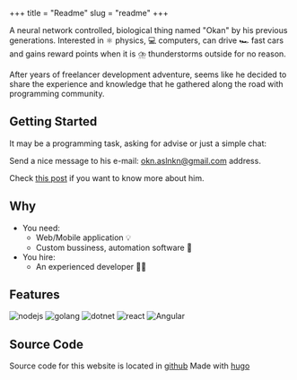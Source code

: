 +++
title = "Readme"
slug = "readme"
+++


<p>
A neural network controlled, biological thing named "Okan" by his previous generations. Interested in ⚛️ physics, 💻 computers, can drive  🏎️ fast cars and gains reward points when it is ⛈️ thunderstorms outside for no reason.
</p>
<p>
After years of freelancer development adventure, seems like he decided to share the experience and knowledge that he gathered along the road with programming community. 
</p>


## Getting Started

It may be a programming task, asking for advise or just a simple chat:

Send a nice message to his e-mail: 
<a href="emailto:okn.aslnkn@gmail.com">okn.aslnkn@gmail.com</a> address.

Check <a href="https://www.okanaslankan.com/posts/aloha/">this post</a> if you want to know more about him.

## Why

- You need:
    - Web/Mobile application 💡
    - Custom bussiness, automation software 🤖
-  You hire:
    - An experienced developer 🧑‍💻

## Features 

![nodejs](/images/nodejs.png)
![golang](/images/go_logo.png)
![dotnet](/images/dotnet.png)
![react](/images/react.png)
![Angular](/images/angular2.png)

## Source Code

Source code for this website is located in <a href="https://github.com/DooMachine/okan-dev" target="_blank">github</a> Made with <a href="https://gohugo.io/" target="_blank">hugo</a>